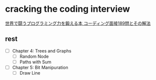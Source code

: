 # cracking the coding interview

[世界で闘うプログラミング力を鍛える本 コーディング面接189問とその解法](https://www.amazon.co.jp/dp/B071GN3JN2/ref=dp-kindle-redirect?_encoding=UTF8&btkr=1)

## rest

- [ ] Chapter 4: Trees and Graphs
  - [ ] Random Node
  - [ ] Paths with Sum
- [ ] Chapter 5: Bit Manipuration
  - [ ] Draw Line
